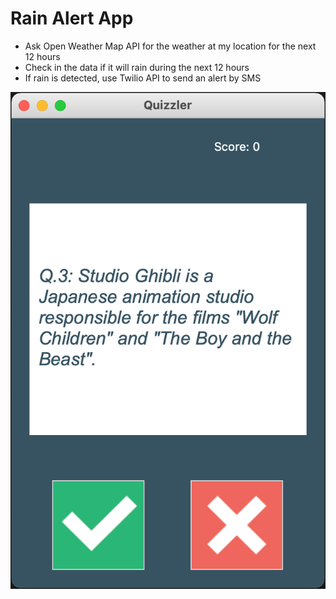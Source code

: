 # Rain Alert App

- Ask Open Weather Map API for the weather at my location for the next 12 hours
- Check in the data if it will rain during the next 12 hours
- If rain is detected, use Twilio API to send an alert by SMS

![alt text](https://github.com/macosta-42/100_days_of_code/blob/main/3_Intermediate%2B/day34_GUI_Quiz_App/Screenshot%202021-01-18%20at%2011.06.28.png?raw=true)

